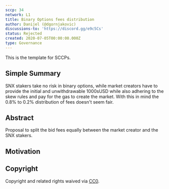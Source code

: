 ```yaml
---
sccp: 34
network: L1
title: Binary Options fees distribution
author: Danijel (@dgornjakovic)
discussions-to: 'https://discord.gg/e9c5Cs'
status: Rejected
created: 2020-07-05T00:00:00.000Z
type: Governance
---
```


<!--You can leave these HTML comments in your merged SCCP and delete the visible duplicate text guides, they will not appear and may be helpful to refer to if you edit it again. This is the suggested template for new SCCPs. Note that an SCCP number will be assigned by an editor. When opening a pull request to submit your SCCP, please use an abbreviated title in the filename, `sccp-draft_title_abbrev.md`. The title should be 44 characters or less.-->

This is the template for SCCPs.

## Simple Summary

<!--"If you can't explain it simply, you don't understand it well enough." Provide a simplified and layman-accessible explanation of the SCCP.-->

SNX stakers take no risk in binary options, while market creators have to provide the initial and unwithdrawable 1000sUSD while also adhering to the skew rules and pay for the gas to create the market.
With this in mind the 0.8% to 0.2% distribution of fees doesn't seem fair.

## Abstract

<!--A short (~200 word) description of the variable change proposed.-->

Proposal to split the bid fees equally between the market creator and the SNX stakers.

## Motivation

<!--The motivation is critical for SCCPs that want to update variables within Synthetix. It should clearly explain why the existing variable is not incentive aligned. SCCP submissions without sufficient motivation may be rejected outright.-->

## Copyright

Copyright and related rights waived via [CC0](https://creativecommons.org/publicdomain/zero/1.0/).
